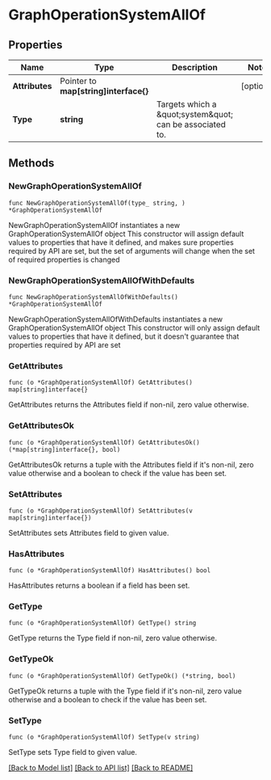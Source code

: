 # GraphOperationSystemAllOf

## Properties

Name | Type | Description | Notes
------------ | ------------- | ------------- | -------------
**Attributes** | Pointer to **map[string]interface{}** |  | [optional] 
**Type** | **string** | Targets which a \&quot;system\&quot; can be associated to. | 

## Methods

### NewGraphOperationSystemAllOf

`func NewGraphOperationSystemAllOf(type_ string, ) *GraphOperationSystemAllOf`

NewGraphOperationSystemAllOf instantiates a new GraphOperationSystemAllOf object
This constructor will assign default values to properties that have it defined,
and makes sure properties required by API are set, but the set of arguments
will change when the set of required properties is changed

### NewGraphOperationSystemAllOfWithDefaults

`func NewGraphOperationSystemAllOfWithDefaults() *GraphOperationSystemAllOf`

NewGraphOperationSystemAllOfWithDefaults instantiates a new GraphOperationSystemAllOf object
This constructor will only assign default values to properties that have it defined,
but it doesn't guarantee that properties required by API are set

### GetAttributes

`func (o *GraphOperationSystemAllOf) GetAttributes() map[string]interface{}`

GetAttributes returns the Attributes field if non-nil, zero value otherwise.

### GetAttributesOk

`func (o *GraphOperationSystemAllOf) GetAttributesOk() (*map[string]interface{}, bool)`

GetAttributesOk returns a tuple with the Attributes field if it's non-nil, zero value otherwise
and a boolean to check if the value has been set.

### SetAttributes

`func (o *GraphOperationSystemAllOf) SetAttributes(v map[string]interface{})`

SetAttributes sets Attributes field to given value.

### HasAttributes

`func (o *GraphOperationSystemAllOf) HasAttributes() bool`

HasAttributes returns a boolean if a field has been set.

### GetType

`func (o *GraphOperationSystemAllOf) GetType() string`

GetType returns the Type field if non-nil, zero value otherwise.

### GetTypeOk

`func (o *GraphOperationSystemAllOf) GetTypeOk() (*string, bool)`

GetTypeOk returns a tuple with the Type field if it's non-nil, zero value otherwise
and a boolean to check if the value has been set.

### SetType

`func (o *GraphOperationSystemAllOf) SetType(v string)`

SetType sets Type field to given value.



[[Back to Model list]](../README.md#documentation-for-models) [[Back to API list]](../README.md#documentation-for-api-endpoints) [[Back to README]](../README.md)


